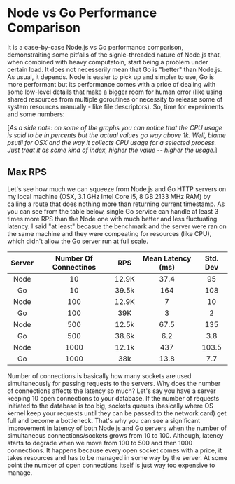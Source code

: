 # Node vs Go Performance Comparison

It is a case-by-case Node.js vs Go performance comparison, demonstraiting some pitfalls of the signle-threaded nature of Node.js that, when combined with heavy computatoin, start being a problem under certain load. It does not necesserily mean that Go is "better" than Node.js. As usual, it depends. Node is easier to pick up and simpler to use, Go is more performant but its performance comes with a price of dealing with some low-level details that make a bigger room for human error (like using shared resources from multiple goroutines or necessity to release some of system resources manually - like file descriptors). So, time for experiments and some numbers:

[_As a side note: on some of the graphs you can notice that the CPU usage is said to be in percents but the actual values go way above 1k. Well, blame psutil for OSX and the way it collects CPU usage for a selected process. Just treat it as some kind of index, higher the value -- higher the usage._]

## Max RPS

Let's see how much we can squeeze from Node.js and Go HTTP servers on my local machine (OSX, 3.1 GHz Intel Core i5, 8 GB 2133 MHz RAM) by calling a route that does nothing more than returning current timestamp. As you can see from the table below, single Go service can handle at least 3 times more RPS than the Node one with much better and less fluctuating latency. I said "at least" becasue the benchmark and the server were ran on the same machine and they were compeating for resources (like CPU), which didn't allow the Go server run at full scale.

| Server | Number Of Connectinos | RPS | Mean Latency (ms) | Std. Dev |
| :---: | :---: | :---: | :---: | :---: |
| Node | 10 | 12.9K | 37.4 | 95 |
| Go | 10 | 39.5k | 164 | 108 | 
| Node | 100 | 12.9K | 7 | 10 |
| Go | 100 | 39K | 3 | 2 |
| Node | 500 | 12.5k | 67.5 | 135 |
| Go | 500 | 38.6k | 6.2 | 3.8 |
| Node | 1000 | 12.1k | 437 | 103.5 |
| Go | 1000 | 38k | 13.8 | 7.7 | 

Number of connections is basically how many sockets are used simultaneously for passing requests to the servers. 
Why does the number of connections affects the latency so much? Let's say you have a server keeping 10 open connections to your database. If the number of requests initiated to the database is too big, sockets queues (basically where OS kernel keep your requests until they can be passed to the network card) get full and become a bottleneck. That's why you can see a significant improvement in latency of both Node.js and Go servers when the number of simultaneous connections/sockets grows from 10 to 100. Although, latency starts to degrade when we move from 100 to 500 and then 1000 connections. It happens because every open socket comes with a price, it takes resources and has to be managed in some way by the server. At some point the number of open connections itself is just way too expensive to manage.

